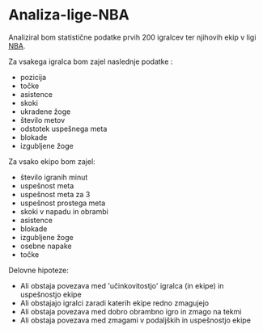# Analiza-lige-NBA

Analiziral bom statistične podatke prvih 200 igralcev ter njihovih ekip v ligi [NBA](https://www.basketball-reference.com/leagues/NBA_2021_per_game.html).


Za vsakega igralca bom zajel naslednje podatke :
* pozicija 
* točke
* asistence
* skoki
* ukradene žoge
* število metov
* odstotek uspešnega meta
* blokade
* izgubljene žoge


Za vsako ekipo bom zajel:
* število igranih minut
* uspešnost meta
* uspešnost meta za 3
* uspešnost prostega meta
* skoki v napadu in obrambi
* asistence
* blokade
* izgubljene žoge
* osebne napake
* točke


Delovne hipoteze:
* Ali obstaja povezava med 'učinkovitostjo' igralca (in ekipe) in uspešnostjo ekipe
* Ali obstajajo igralci zaradi katerih ekipe redno zmagujejo
* Ali obstaja povezava med dobro obrambno igro in zmago na tekmi
* Ali obstaja povezava med zmagami v podaljških in uspešnostjo ekipe
